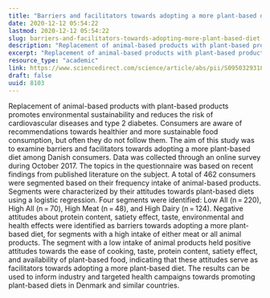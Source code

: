 ```yaml
---
title: "Barriers and facilitators towards adopting a more plant-based diet in a sample of Danish consumers"
date: 2020-12-12 05:54:22
lastmod: 2020-12-12 05:54:22
slug: barriers-and-facilitators-towards-adopting-more-plant-based-diet-sample-danish-consumers
description: "Replacement of animal-based products with plant-based products promotes environmental sustainability and reduces the risk of cardiovascular diseases and type 2 diabetes. Consumers are aware of recommendations towards healthier and more sustainable food consumption, but often they do not follow them. The aim of this study was to examine barriers and facilitators towards adopting a more plant-based diet among Danish consumers. Data was collected through an online survey during October 2017. The topics in the questionnaire was based on recent findings from published literature on the subject."
excerpt: "Replacement of animal-based products with plant-based products promotes environmental sustainability and reduces the risk of cardiovascular diseases and type 2 diabetes. Consumers are aware of recommendations towards healthier and more sustainable food consumption, but often they do not follow them. The aim of this study was to examine barriers and facilitators towards adopting a more plant-based diet among Danish consumers. Data was collected through an online survey during October 2017. The topics in the questionnaire was based on recent findings from published literature on the subject."
resource_type: "academic"
link: https://www.sciencedirect.com/science/article/abs/pii/S0950329318304348
draft: false
uuid: 8103
---
```

Replacement of animal-based products with plant-based products promotes
environmental sustainability and reduces the risk of cardiovascular
diseases and type 2 diabetes. Consumers are aware of recommendations
towards healthier and more sustainable food consumption, but often they
do not follow them. The aim of this study was to examine barriers and
facilitators towards adopting a more plant-based diet among Danish
consumers. Data was collected through an online survey during October
2017. The topics in the questionnaire was based on recent findings from
published literature on the subject. A total of 462 consumers were
segmented based on their frequency intake of animal-based products.
Segments were characterized by their attitudes towards plant-based diets
using a logistic regression. Four segments were identified: Low All
(n = 220), High All (n = 70), High Meat (n = 48), and High Dairy
(n = 124). Negative attitudes about protein content, satiety effect,
taste, environmental and health effects were identified as barriers
towards adopting a more plant-based diet, for segments with a high
intake of either meat or all animal products. The segment with a low
intake of animal products held positive attitudes towards the ease of
cooking, taste, protein content, satiety effect, and availability of
plant-based food, indicating that these attitudes serve as facilitators
towards adopting a more plant-based diet. The results can be used to
inform industry and targeted health campaigns towards promoting
plant-based diets in Denmark and similar countries.
